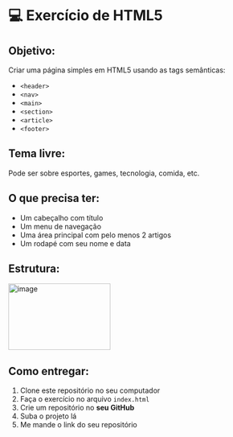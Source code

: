 # 💻 Exercício de HTML5

## Objetivo:
Criar uma página simples em HTML5 usando as tags semânticas:

- `<header>`
- `<nav>`
- `<main>`
- `<section>`
- `<article>`
- `<footer>`

## Tema livre:
Pode ser sobre esportes, games, tecnologia, comida, etc.

## O que precisa ter:
- Um cabeçalho com título
- Um menu de navegação
- Uma área principal com pelo menos 2 artigos
- Um rodapé com seu nome e data

## Estrutura:

<img width="203" height="132" alt="image" src="https://github.com/user-attachments/assets/ab1fd9eb-a72d-40e7-91f6-4d9a6a341a1d" />

## Como entregar:
1. Clone este repositório no seu computador
2. Faça o exercício no arquivo `index.html`
3. Crie um repositório no **seu GitHub**
4. Suba o projeto lá
5. Me mande o link do seu repositório
